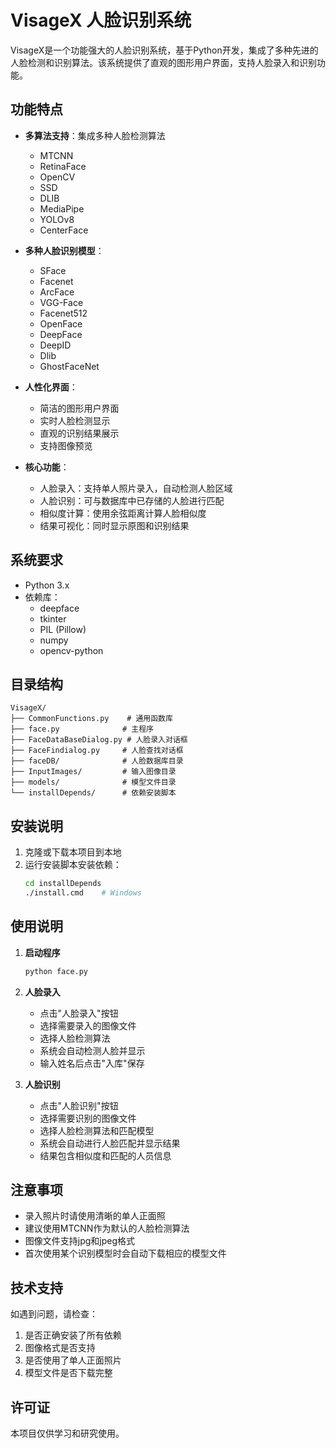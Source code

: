 # VisageX 人脸识别系统

VisageX是一个功能强大的人脸识别系统，基于Python开发，集成了多种先进的人脸检测和识别算法。该系统提供了直观的图形用户界面，支持人脸录入和识别功能。

## 功能特点

- **多算法支持**：集成多种人脸检测算法
  - MTCNN
  - RetinaFace
  - OpenCV
  - SSD
  - DLIB
  - MediaPipe
  - YOLOv8
  - CenterFace

- **多种人脸识别模型**：
  - SFace
  - Facenet
  - ArcFace
  - VGG-Face
  - Facenet512
  - OpenFace
  - DeepFace
  - DeepID
  - Dlib
  - GhostFaceNet

- **人性化界面**：
  - 简洁的图形用户界面
  - 实时人脸检测显示
  - 直观的识别结果展示
  - 支持图像预览

- **核心功能**：
  - 人脸录入：支持单人照片录入，自动检测人脸区域
  - 人脸识别：可与数据库中已存储的人脸进行匹配
  - 相似度计算：使用余弦距离计算人脸相似度
  - 结果可视化：同时显示原图和识别结果

## 系统要求

- Python 3.x
- 依赖库：
  - deepface
  - tkinter
  - PIL (Pillow)
  - numpy
  - opencv-python

## 目录结构

```
VisageX/
├── CommonFunctions.py    # 通用函数库
├── face.py              # 主程序
├── FaceDataBaseDialog.py # 人脸录入对话框
├── FaceFindialog.py     # 人脸查找对话框
├── faceDB/              # 人脸数据库目录
├── InputImages/         # 输入图像目录
├── models/              # 模型文件目录
└── installDepends/      # 依赖安装脚本
```

## 安装说明

1. 克隆或下载本项目到本地
2. 运行安装脚本安装依赖：
   ```bash
   cd installDepends
   ./install.cmd    # Windows
   ```

## 使用说明

1. **启动程序**
   ```bash
   python face.py
   ```

2. **人脸录入**
   - 点击"人脸录入"按钮
   - 选择需要录入的图像文件
   - 选择人脸检测算法
   - 系统会自动检测人脸并显示
   - 输入姓名后点击"入库"保存

3. **人脸识别**
   - 点击"人脸识别"按钮
   - 选择需要识别的图像文件
   - 选择人脸检测算法和匹配模型
   - 系统会自动进行人脸匹配并显示结果
   - 结果包含相似度和匹配的人员信息

## 注意事项

- 录入照片时请使用清晰的单人正面照
- 建议使用MTCNN作为默认的人脸检测算法
- 图像文件支持jpg和jpeg格式
- 首次使用某个识别模型时会自动下载相应的模型文件

## 技术支持

如遇到问题，请检查：
1. 是否正确安装了所有依赖
2. 图像格式是否支持
3. 是否使用了单人正面照片
4. 模型文件是否下载完整

## 许可证

本项目仅供学习和研究使用。
